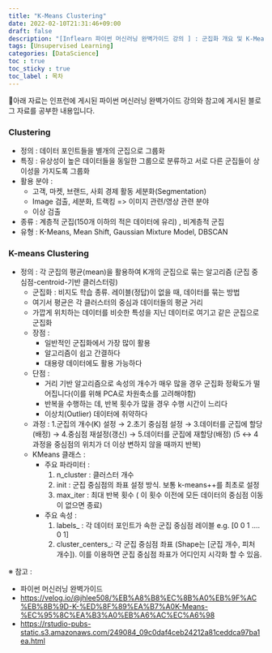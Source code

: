 ```yaml
---
title: "K-Means Clustering"
date: 2022-02-10T21:31:46+09:00
draft: false
description: "[Inflearn 파이썬 머신러닝 완벽가이드 강의 ] : 군집화 개요 및 K-Means 군집화"
tags: [Unsupervised Learning]
categories: [DataScience]
toc : true
toc_sticky : true
toc_label : 목차
---
```

🎨아래 자료는 인프런에 게시된 파이썬 머신러닝 완벽가이드 강의와 참고에 게시된 블로그 자료를 공부한 내용입니다. 
### Clustering 

 * 정의 : 데이터 포인트들을 별개의 군집으로 그룹화 </br>
 * 특징 : 유상성이 높은 데이터들을 동일한 그룹으로 분류하고 서로 다른 군집들이 상이성을 가지도록 그룹화 
 * 활용 분야 : 
    * 고객, 마켓, 브랜드, 사회 경제 활동 세분화(Segmentation)
    * Image 검출, 세분화, 트랙킹 => 이미지 관련/영상 관련 분야 
    * 이상 검출
 * 종류 : 계층적 군집(150개 이하의 적은 데이터에 유리) , 비계층적 군집
 * 유형 : K-Means, Mean Shift, Gaussian Mixture Model, DBSCAN


### K-means Clustering </br>

* 정의 : 각 군집의 평균(mean)을 활용하여 K개의 군집으로 묶는 알고리즘 (군집 중심점-centroid-기반 클러스터링)
  * 군집화 : 비지도 학습 종류. 레이블(정답)이 없을 때, 데이터를 묶는 방법
  * 여기서 평균은 각 클러스터의 중심과 데이터들의 평균 거리
  * 가깝게 위치하는 데이터를 비슷한 특성을 지닌 데이터로 여기고 같은 군집으로 군집화
  * 장점 : 
    * 일반적인 군집화에서 가장 많이 활용
    * 알고리즘이 쉽고 간결하다
    * 대용량 데이터에도 활용 가능하다
   * 단점 : 
     * 거리 기반 알고리즘으로 속성의 개수가 매우 많을 경우 군집화 정확도가 떨어집니다(이를 위해 PCA로 차원축소를 고려해야함)
     * 반복을 수행하는 데, 반복 횟수가 많을 경우 수행 시간이 느리다
     * 이상치(Outlier) 데이터에 취약하다
    * 과정 : 1.군집의 개수(K) 설정 → 2.초기 중심점 설정 → 3.데이터를 군집에 할당(배정) → 4.중심점 재설정(갱신) → 5.데이터를 군집에 재할당(배정) (5 ↔ 4 과정을 중심점의 위치가 더 이상 변하지 않을 때까지 반복)
    * KMeans 클래스 : 
      * 주요 파라미터 :  
        1. n_cluster : 클러스터 개수 
        2. init : 군집 중심점의 좌표 설정 방식. 보통 k-means++를 최초로 설정
        3. max_iter : 최대 반복 횟수 ( 이 횟수 이전에 모든 데이터의 중심점 이동이 없으면 종료)
      * 주요 속성 :
        1. labels_ : 각 데이터 포인트가 속한 군집 중심점 레이블 e.g. [0 0 1 .... 0 1]
        2. cluster_centers_: 각 군집 중심점 좌표 (Shape는 [군집 개수, 피처 개수]). 이를 이용하면 군집 중심점 좌표가 어디인지 시각화 할 수 있음. 







※ 참고 : </br>
* 파이썬 머신러닝 완벽가이드 
* https://velog.io/@jhlee508/%EB%A8%B8%EC%8B%A0%EB%9F%AC%EB%8B%9D-K-%ED%8F%89%EA%B7%A0K-Means-%EC%95%8C%EA%B3%A0%EB%A6%AC%EC%A6%98
* https://rstudio-pubs-static.s3.amazonaws.com/249084_09c0daf4ceb24212a81ceddca97ba1ea.html

